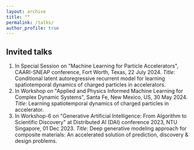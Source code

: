```yaml
---
layout: archive
title: ""
permalink: /talks/
author_profile: true
---
```


## Invited talks
1. In Special Session on "Machine Learning for Particle Accelerators", CAARI-SNEAP conference, Fort Worth, Texas, 22 July 2024. *Title*: Conditional latent autoregressive recurrent model for learning spatiotemporal dynamics of charged particles in accelerators.
2. In Workshop on "Applied and Physics Informed Machine Learning for Complex Dynamic Systems", Santa Fe, New Mexico, US, 30 May 2024. *Title*: Learning spatiotemporal dynamics of charged particles in accelerator.
3. In Workshop-6 on "Generative Artificial Intelligence: From Algorithm to Scientific Discovery" at Distributed AI (DAI) conference 2023, NTU Singapore, 01 Dec 2023. *Title*: Deep generative modeling approach for composite materials: An accelerated solution of prediction, discovery & design problems.

